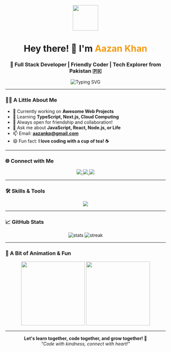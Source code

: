 <!-- Friendly & Animated GitHub Profile README -->

<p align="center">
  <img src="https://media.giphy.com/media/hvRJCLFzcasrR4ia7z/giphy.gif" width="80" />
</p>

<h1 align="center">Hey there! <span>👋</span> I'm <span style="color:#f39c12;">Aazan Khan</span></h1>
<h3 align="center">🚀 Full Stack Developer | Friendly Coder | Tech Explorer from Pakistan 🇵🇰</h3>

<p align="center">
  <img src="https://readme-typing-svg.demolab.com?font=Fira+Code&size=24&pause=1000&center=true&vCenter=true&width=500&lines=Code+with+a+smile+%F0%9F%98%8A;Learning+never+ends+%F0%9F%92%AB;Let's+connect+and+grow+together+%F0%9F%92%AA" alt="Typing SVG" />
</p>

---

### 🙋‍♂️ A Little About Me

- 🔭 Currently working on **Awesome Web Projects**
- 🌱 Learning **TypeScript, Next.js, Cloud Computing**
- 🤝 Always open for friendship and collaboration!
- 💬 Ask me about **JavaScript, React, Node.js, or Life**
- 📫 Email: **aazankp@gmail.com**
- 😄 Fun fact: **I love coding with a cup of tea! ☕**

---

### 🌐 Connect with Me

<p align="center">
  <a href="https://linkedin.com/in/aazankp" target="_blank">
    <img src="https://img.shields.io/badge/LinkedIn-blue?style=for-the-badge&logo=linkedin" />
  </a>
  <a href="https://twitter.com/aazankp" target="_blank">
    <img src="https://img.shields.io/badge/Twitter-blue?style=for-the-badge&logo=twitter" />
  </a>
  <a href="mailto:aazankp@gmail.com" target="_blank">
    <img src="https://img.shields.io/badge/Email-red?style=for-the-badge&logo=gmail" />
  </a>
</p>

---

### 🛠️ Skills & Tools

<p align="center">
  <img src="https://skillicons.dev/icons?i=js,ts,react,nodejs,python,html,css,git,github,figma,linux" />
</p>

---

### 📈 GitHub Stats

<p align="center">
  <img src="https://github-readme-stats.vercel.app/api?username=aazankp&show_icons=true&theme=tokyonight&hide_border=true" alt="stats" />
  <img src="https://github-readme-streak-stats.herokuapp.com/?user=aazankp&theme=tokyonight&hide_border=true" alt="streak" />
</p>

---

### 🕺 A Bit of Animation & Fun

<p align="center">
  <img src="https://media.giphy.com/media/13HgwGsXF0aiGY/giphy.gif" width="200" />
  <img src="https://media.giphy.com/media/l0MYt5jPR6QX5pnqM/giphy.gif" width="200" />
</p>

---

<p align="center">
  <b>Let's learn together, code together, and grow together! 🚀</b><br>
  <i>“Code with kindness, connect with heart!”</i>
</p>
